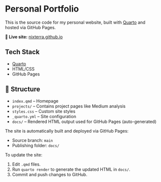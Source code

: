 # Personal Portfolio
This is the source code for my personal website, built with [Quarto](https://quarto.org/) and hosted via GitHub Pages.

**🔗 Live site:** [nixterra.github.io](https://nixterra.github.io)

## Tech Stack
- [Quarto](https://quarto.org/)
- HTML/CSS
- GitHub Pages

## 📁 Structure

- `index.qmd` – Homepage
- `projects/` – Contains project pages like Medium analysis
- `styles.css` – Custom site styles
- `_quarto.yml` – Site configuration
- `docs/` – Rendered HTML output used for GitHub Pages (auto-generated)

The site is automatically built and deployed via GitHub Pages:

- Source branch: `main`
- Publishing folder: `docs/`

To update the site:

1. Edit `.qmd` files.
2. Run `quarto render` to generate the updated HTML in `docs/`.
3. Commit and push changes to GitHub.
